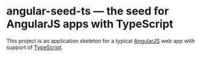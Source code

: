 # angular-seed-ts — the seed for AngularJS apps with TypeScript

This project is an application skeleton for a typical [AngularJS](http://angularjs.org/) web app
with support of [TypeScript](http://www.typescriptlang.org/).

